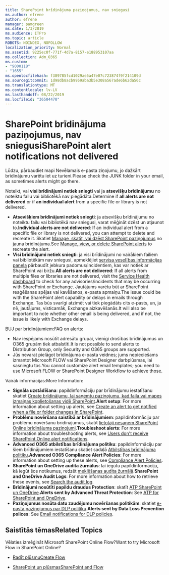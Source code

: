 ```yaml
---
title: SharePoint brīdinājuma paziņojumus, nav sniegusi
ms.author: efrene
author: efrene
manager: pamgreen
ms.date: 1/3/2019
ms.audience: ITPro
ms.topic: article
ROBOTS: NOINDEX, NOFOLLOW
localization_priority: Normal
ms.assetid: 9225ec0f-771f-4d7a-8157-e188953107aa
ms.collection: Adm_O365
ms.custom:
- "9000118"
- "1655"
ms.openlocfilehash: f389785fcd1029ae5a47e07c723874f9f214109d
ms.sourcegitcommit: 1d98db8acb9959aba3b5e308a567ade6b62da56c
ms.translationtype: MT
ms.contentlocale: lv-LV
ms.lasthandoff: 08/22/2019
ms.locfileid: "36504470"
---
```

# <a name="sharepoint-alert-notifications-not-delivered"></a><span data-ttu-id="73614-102">SharePoint brīdinājuma paziņojumus, nav sniegusi</span><span class="sxs-lookup"><span data-stu-id="73614-102">SharePoint alert notifications not delivered</span></span>

<span data-ttu-id="73614-103">Lūdzu, pārbaudiet mapi Nevēlamais e-pasta ziņojumu, jo dažkārt brīdinājumu varētu iet uz turieni.</span><span class="sxs-lookup"><span data-stu-id="73614-103">Please check the JUNK folder in your email, as sometimes alerts might go there.</span></span>

<span data-ttu-id="73614-104">Noteikt, vai **visi brīdinājumi netiek sniegti** vai ja **atsevišķu brīdinājumu** no noteiktu failu vai bibliotēkā nav piegādāta.</span><span class="sxs-lookup"><span data-stu-id="73614-104">Determine if **all alerts are not delivered** or if **an individual alert** from a specific file or library is not delivered.</span></span>

- <span data-ttu-id="73614-105">**Atsevišķiem brīdinājumi netiek sniegti**: ja atsevišķu brīdinājumu no noteiktu failu vai bibliotēkā nav sniegusi, varat mēģināt dzēst un atjaunot to.</span><span class="sxs-lookup"><span data-stu-id="73614-105">**Individual alerts are not delivered**: If an individual alert from a specific file or library is not delivered, you can attempt to delete and recreate it.</span></span> <span data-ttu-id="73614-106">Skatiet [Manage, skatīt, vai dzēst SharePoint paziņojumus](https://support.office.com/article/manage-view-or-delete-sharepoint-alerts-99dfb19c-9a90-4a8c-aba1-aa8c8afb0de2?ui=en-US&rs=en-US&ad=US#ID0EAADAAA=Online) no jauna brīdinājuma.</span><span class="sxs-lookup"><span data-stu-id="73614-106">See [Manage, view, or delete SharePoint alerts](https://support.office.com/article/manage-view-or-delete-sharepoint-alerts-99dfb19c-9a90-4a8c-aba1-aa8c8afb0de2?ui=en-US&rs=en-US&ad=US#ID0EAADAAA=Online) to recreate the alert.</span></span>
- <span data-ttu-id="73614-107">**Visi brīdinājumi netiek sniegti**: ja visi brīdinājumi no vairākiem failiem vai bibliotēkām nav sniegusi, apmeklējiet [servisa veselības informācijas paneļa](https://admin.microsoft.com/AdminPortal/Home#/servicehealth) pārbaudīt jebkura padomus/incidentiem, kas var notiek ar SharePoint vai biržu.</span><span class="sxs-lookup"><span data-stu-id="73614-107">**All alerts are not delivered**: If all alerts from multiple files or libraries are not delivered, visit the [Service Health dashboard](https://admin.microsoft.com/AdminPortal/Home#/servicehealth) to check for any advisories/incidents that may be occurring with SharePoint or Exchange.</span></span> <span data-ttu-id="73614-108">Jautājums varētu būt ar SharePoint reaģēšanas spējas vai kavēšanos, e-pasta apmaiņu.</span><span class="sxs-lookup"><span data-stu-id="73614-108">The issue could be with the SharePoint alert capability or delays in emails through Exchange.</span></span> <span data-ttu-id="73614-109">Tas būs svarīgi atzīmēt vai tiek piegādāts cits e-pasts, un, ja nē, jautājums, visticamāk, Exchange aizkavēšanās.</span><span class="sxs-lookup"><span data-stu-id="73614-109">It will also be important to note whether other email is being delivered, and if not, the issue is likely with Exchange delays.</span></span>

<span data-ttu-id="73614-110">BUJ par brīdinājumiem:</span><span class="sxs-lookup"><span data-stu-id="73614-110">FAQ on alerts:</span></span>

- <span data-ttu-id="73614-111">Nav iespējams nosūtīt adresātu grupai, vienīgi drošības brīdinājumus un O365 grupām tiek atbalstīti.</span><span class="sxs-lookup"><span data-stu-id="73614-111">It is not possible to send alerts to Distribution Group, only Security and O365 groups are supported.</span></span>
- <span data-ttu-id="73614-112">Jūs nevarat pielāgot brīdinājuma e-pasta veidnes; jums nepieciešams izmantot Microsoft FLOW vai SharePoint Designer darbplūsmas, lai sasniegtu tos.</span><span class="sxs-lookup"><span data-stu-id="73614-112">You cannot customize alert email templates; you need to use Microsoft FLOW or SharePoint Designer Workflow to achieve those.</span></span>

<span data-ttu-id="73614-113">Vairāk informācijas:</span><span class="sxs-lookup"><span data-stu-id="73614-113">More Information:</span></span>

- <span data-ttu-id="73614-114">**Signāla uzstādīšana**: papildinformāciju par brīdinājumu iestatīšanu skatiet [Create brīdinājumu, lai saņemtu paziņojumu, kad faila vai mapes izmaiņas koplietošanas vidē SharePoint](https://support.office.com/article/create-an-alert-to-get-notified-when-a-file-or-folder-changes-in-sharepoint-e5a79e7b-a146-46da-a9ef-d65409ba8918).</span><span class="sxs-lookup"><span data-stu-id="73614-114">**Alert setup**: For more information about setting up alerts, see [Create an alert to get notified when a file or folder changes in SharePoint](https://support.office.com/article/create-an-alert-to-get-notified-when-a-file-or-folder-changes-in-sharepoint-e5a79e7b-a146-46da-a9ef-d65409ba8918).</span></span>
- <span data-ttu-id="73614-115">**Problēmu novēršana saistībā ar brīdinājumiem**: papildinformāciju par problēmu novēršanu brīdinājumus, skatīt [lietotāji nesaņem SharePoint Online brīdinājuma paziņojumi](https://docs.microsoft.com/sharepoint/support/sites/no-alert-notifications).</span><span class="sxs-lookup"><span data-stu-id="73614-115">**Troubleshoot alerts**: For more information about troubleshooting alerts, see [Users don't receive SharePoint Online alert notifications](https://docs.microsoft.com/sharepoint/support/sites/no-alert-notifications).</span></span>
- <span data-ttu-id="73614-116">**Advanced O365 atbilstības brīdinājuma politiku**: papildinformāciju par šiem brīdinājumiem iestatīšanu skatiet sadaļā [Atbilstības brīdinājuma politiku](https://docs.microsoft.com/office365/securitycompliance/alert-policies).</span><span class="sxs-lookup"><span data-stu-id="73614-116">**Advanced O365 Compliance Alert Policies**: For more information about setting up these alerts, see [Compliance Alert Policies](https://docs.microsoft.com/office365/securitycompliance/alert-policies).</span></span>
- <span data-ttu-id="73614-117">**SharePoint un OneDrive audita žurnālus**: lai iegūtu papildinformāciju, kā iegūt šos notikumus, redzēt [meklēšanas audita žurnālā](https://docs.microsoft.com/office365/securitycompliance/search-the-audit-log-in-security-and-compliance#search-the-audit-log).</span><span class="sxs-lookup"><span data-stu-id="73614-117">**SharePoint and OneDrive Audit Logs**: For more information about how to retrieve these events, see [Search the audit log](https://docs.microsoft.com/office365/securitycompliance/search-the-audit-log-in-security-and-compliance#search-the-audit-log).</span></span>
- <span data-ttu-id="73614-118">**Brīdinājumi nosūtīti papildu draudus Protection**: skatīt [ATP SharePoint un OneDrive](https://docs.microsoft.com/office365/securitycompliance/atp-for-spo-odb-and-teams).</span><span class="sxs-lookup"><span data-stu-id="73614-118">**Alerts sent by Advanced Threat Protection**: See [ATP for SharePoint and OneDrive](https://docs.microsoft.com/office365/securitycompliance/atp-for-spo-odb-and-teams).</span></span>
- <span data-ttu-id="73614-119">**Paziņojumus nosūta datu zaudējumu novēršanas politikām**: skatiet [e-pasta paziņojumus par DLP politiku](https://docs.microsoft.com/office365/securitycompliance/use-notifications-and-policy-tips).</span><span class="sxs-lookup"><span data-stu-id="73614-119">**Alerts sent by Data Loss Prevention polices**: See [Email notifications for DLP policies](https://docs.microsoft.com/office365/securitycompliance/use-notifications-and-policy-tips).</span></span>

## <a name="related-topics"></a><span data-ttu-id="73614-120">Saistītās tēmas</span><span class="sxs-lookup"><span data-stu-id="73614-120">Related Topics</span></span>

<span data-ttu-id="73614-121">Vēlaties izmēģināt Microsoft SharePoint Online Flow?</span><span class="sxs-lookup"><span data-stu-id="73614-121">Want to try Microsoft Flow in SharePoint Online?</span></span>

- [<span data-ttu-id="73614-122">Radīt plūsmu</span><span class="sxs-lookup"><span data-stu-id="73614-122">Create Flow</span></span>](https://support.office.com/article/create-a-flow-for-a-list-or-library-in-sharepoint-online-or-onedrive-for-business-a9c3e03b-0654-46af-a254-20252e580d01)

- [<span data-ttu-id="73614-123">SharePoint un plūsmas</span><span class="sxs-lookup"><span data-stu-id="73614-123">SharePoint and Flow</span></span>](https://flow.microsoft.com/en-us/blog/sharepoint-and-flow/)
